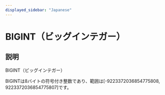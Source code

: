 ```yaml
---
displayed_sidebar: "Japanese"
---
```


# BIGINT（ビッグインテガー）

## 説明

BIGINT（ビッグインテガー）

BIGINTは8バイトの符号付き整数であり、範囲は[-9223372036854775808, 9223372036854775807]です。